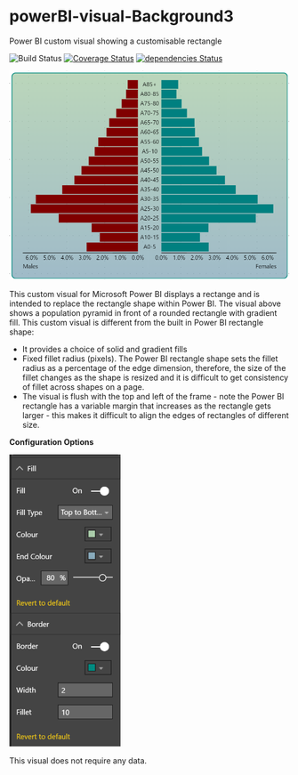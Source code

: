 # powerBI-visual-Background3
Power BI custom visual showing a customisable rectangle

![Build Status](https://travis-ci.org/DiaAzul/powerBI-visual-Backgrounds.svg?branch=master) [![Coverage Status](https://coveralls.io/repos/github/DiaAzul/powerBI-visual-Backgrounds/badge.svg?branch=master)](https://coveralls.io/github/DiaAzul/powerBI-visual-Backgrounds?branch=master) [![dependencies Status](https://david-dm.org/diaazul/powerBI-visual-Backgrounds/status.svg)](https://david-dm.org/diaazul/powerBI-visual-Backgrounds)


<img src="./assets/backgroundVisual.png" width="600">

This custom visual for Microsoft Power BI displays a rectange and is intended to replace the rectangle shape within Power BI. The visual above shows a population pyramid in front of a rounded rectangle with gradient fill. This custom visual is different from the built in Power BI rectangle shape:
+ It provides a choice of solid and gradient fills
+ Fixed fillet radius (pixels). The Power BI rectangle shape sets the fillet radius as a percentage of the edge dimension, therefore, the size of the fillet changes as the shape is resized and it is difficult to get consistency of fillet across shapes on a page.
+ The visual is flush with the top and left of the frame - note the Power BI rectangle has a variable margin that increases as the rectangle gets larger - this makes it difficult to align the edges of rectangles of different size.


**Configuration Options**

<img src="./assets/settings.png" width="200">

This visual does not require any data.
